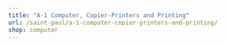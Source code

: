 ```yaml
---
title: "A-1 Computer, Copier-Printers and Printing"
url: /saint-paul/a-1-computer-copier-printers-and-printing/
shop: computer
---
```

